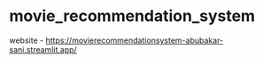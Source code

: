 # movie_recommendation_system

website - https://movierecommendationsystem-abubakar-sani.streamlit.app/
